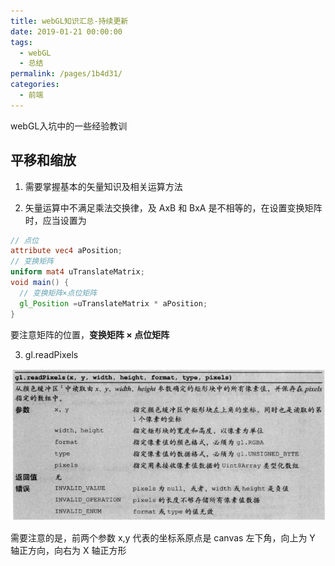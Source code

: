 ```yaml
---
title: webGL知识汇总-持续更新
date: 2019-01-21 00:00:00
tags: 
  - webGL
  - 总结
permalink: /pages/1b4d31/
categories: 
  - 前端
---
```


webGL入坑中的一些经验教训

<!-- more -->

## 平移和缩放

1. 需要掌握基本的矢量知识及相关运算方法

2. 矢量运算中不满足乘法交换律，及 AxB 和 BxA 是不相等的，在设置变换矩阵时，应当设置为

```glsl
// 点位
attribute vec4 aPosition;
// 变换矩阵
uniform mat4 uTranslateMatrix;
void main() {
  // 变换矩阵×点位矩阵
  gl_Position =uTranslateMatrix * aPosition;
}
```

要注意矩阵的位置，**变换矩阵 × 点位矩阵**

3. gl.readPixels

![readPixels](https://raw.githubusercontent.com/zhouzhili/blog/master/issues/images/readPixels.png)

需要注意的是，前两个参数 x,y 代表的坐标系原点是 canvas 左下角，向上为 Y 轴正方向，向右为 X 轴正方形
